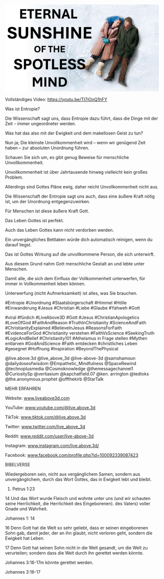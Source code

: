 ![Video cover image](../cover.jpg "cover photo")

Vollständiges Video: https://youtu.be/TI7iOnQ1hFY

Was ist Entropie?

Die Wissenschaft sagt uns, dass Entropie dazu führt, dass die Dinge mit der Zeit – immer ungeordneter werden.

Was hat das also mit der Ewigkeit und dem makellosen Geist zu tun?

Nun ja; Die kleinste Unvollkommenheit wird – wenn wir genügend Zeit haben – zur absoluten Unordnung führen.

Schauen Sie sich um, es gibt genug Beweise für menschliche Unvollkommenheit.

Unvollkommenheit ist über Jahrtausende hinweg vielleicht kein großes Problem.

Allerdings sind Gottes Pläne ewig, daher reicht Unvollkommenheit nicht aus.

Die Wissenschaft der Entropie sagt uns auch, dass eine äußere Kraft nötig ist, um der Unordnung entgegenzuwirken.

Für Menschen ist diese äußere Kraft Gott.

Das Leben Gottes ist perfekt.

Auch das Leben Gottes kann nicht verdorben werden.

Ein unvergängliches Bettlaken würde dich automatisch reinigen, wenn du darauf liegst.

Das ist Gottes Wirkung auf die unvollkommene Person, die sich unterwirft.

Aus diesem Grund nahm Gott menschliche Gestalt an und lebte unter Menschen.

Damit alle, die sich dem Einfluss der Vollkommenheit unterwerfen, für immer in Vollkommenheit leben können.

Unterwerfung (nicht Aufmerksamkeit) ist alles, was Sie brauchen.

#Entropie #Unordnung #Staatsbürgerschaft #Himmel #Hölle #Einwanderung #Jesus #Christian #Liebe #Glaube #Yahweh #Gott

#viral #fürdich #LiveAbove3D #Gott #Jesus #ChristianApologetics #LoveOfGod #FaithAndReason #TruthInChristianity #ScienceAndFaith #ChristianityExplained #BelieveInJesus #ReasonsForFaith #EvidenceForGod #Christianity verstehen #FaithVsScience #SeekingTruth #LogicAndBelief #Christianity101 #Atheismus in Frage stellen #Mythen entlarven #GodAndScience #Faith entdecken #christliches Leben #gesegnet #Hoffnung #Inspiration #BeyondThePhysical

@live.above.3d @live_above_3d @live-above-3d @samshamoun @dailydoseofwisdom @Empathetic_Mindfulness @SpaceRewind @technoplusmedia @Cosmoknowledge @themessagechannel1 @CuriositySp @veritasium @kapchatfield.07 @ken. arrington @tedtoks @the.anonymous.prophet @offthekirb @StarTalk

MEHR ERFAHREN

Website: www.liveabove3d.com

YouTube: www.youtube.com/@live.above.3d

TikTok: www.tiktok.com/@live.above.3d

Twitter: www.twitter.com/live_above_3d

Reddit: www.reddit.com/user/live-above-3d

 Instagram: www.instagram.com/live.above.3d/

Facebook: www.facebook.com/profile.php?id=100092339087423

BIBELVERSE

Wiedergeboren sein, nicht aus vergänglichem Samen, sondern aus unvergänglichem, durch das Wort Gottes, das in Ewigkeit lebt und bleibt.

1. Petrus 1:23

14 Und das Wort wurde Fleisch und wohnte unter uns (und wir schauten seine Herrlichkeit, die Herrlichkeit des Eingeborenen). des Vaters) voller Gnade und Wahrheit.

Johannes 1: 14

16 Denn Gott hat die Welt so sehr geliebt, dass er seinen eingeborenen Sohn gab, damit jeder, der an ihn glaubt, nicht verloren geht, sondern die Ewigkeit hat Leben.

17 Denn Gott hat seinen Sohn nicht in die Welt gesandt, um die Welt zu verurteilen; sondern dass die Welt durch ihn gerettet werden könnte.

Johannes 3:16-17m könnte gerettet werden.

Johannes 3:16-17